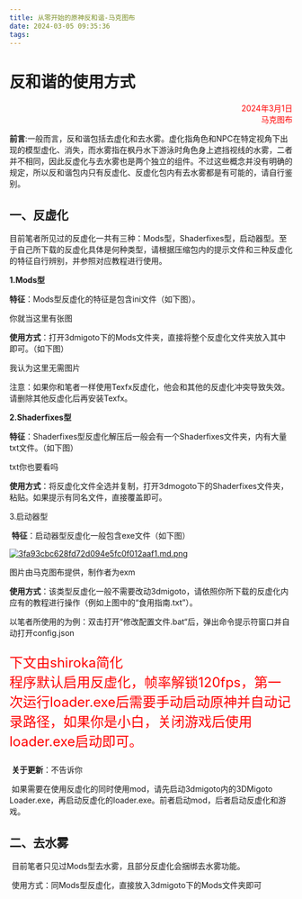 ```yaml
---
title: 从零开始的原神反和谐-马克图布
date: 2024-03-05 09:35:36
tags:
---
```

# 反和谐的使用方式

<p style="text-align:right;color:red">2024年3月1日<br>马克图布</p>


​	**前言**:一般而言，反和谐包括去虚化和去水雾。虚化指角色和NPC在特定视角下出现的模型虚化、消失，而水雾指在枫丹水下游泳时角色身上遮挡视线的水雾，二者并不相同，因此反虚化与去水雾也是两个独立的组件。不过这些概念并没有明确的规定，所以反和谐包内只有反虚化、反虚化包内有去水雾都是有可能的，请自行鉴别。

## 一、反虚化

目前笔者所见过的反虚化一共有三种：Mods型，Shaderfixes型，启动器型。至于自己所下载的反虚化具体是何种类型，请根据压缩包内的提示文件和三种反虚化的特征自行辨别，并参照对应教程进行使用。

**1.Mods型**

​	**特征**：Mods型反虚化的特征是包含ini文件（如下图）。

你就当这里有张图

​	**使用方式**：打开3dmigoto下的Mods文件夹，直接将整个反虚化文件夹放入其中即可。（如下图）

我认为这里无需图片

​	注意：如果你和笔者一样使用Texfx反虚化，他会和其他的反虚化冲突导致失效。请删除其他反虚化后再安装Texfx。

**2.Shaderfixes型**

​	**特征**：Shaderfixes型反虚化解压后一般会有一个Shaderfixes文件夹，内有大量txt文件。（如下图）

txt你也要看吗

​	**使用方式**：将反虚化文件全选并复制，打开3dmogoto下的Shaderfixes文件夹，粘贴。如果提示有同名文件，直接覆盖即可。

3.启动器型

​	**特征**：启动器型反虚化一般包含exe文件（如下图）

[![3fa93cbc628fd72d094e5fc0f012aaf1.md.png](https://s1.imagehub.cc/images/2024/03/05/3fa93cbc628fd72d094e5fc0f012aaf1.md.png)](https://www.imagehub.cc/image/1Xm7SB)

图片由马克图布提供，制作者为exm

​	**使用方式**：该类型反虚化一般不需要改动3dmigoto，请依照你所下载的反虚化内应有的教程进行操作（例如上图中的“食用指南.txt”）。

以笔者所使用的为例：双击打开“修改配置文件.bat“后，弹出命令提示符窗口并自动打开config.json

<p style="color:red;font-size:24px">下文由shiroka简化</br>程序默认启用反虚化，帧率解锁120fps，第一次运行loader.exe后需要手动启动原神并自动记录路径，如果你是小白，关闭游戏后使用loader.exe启动即可。</p>

​	**关于更新**：不告诉你

​	如果需要在使用反虚化的同时使用mod，请先启动3dmigoto内的3DMigoto Loader.exe，再启动反虚化的loader.exe。前者启动mod，后者启动反虚化和游戏。

## 二、去水雾

​	目前笔者只见过Mods型去水雾，且部分反虚化会捆绑去水雾功能。

​	使用方式：同Mods型反虚化，直接放入3dmigoto下的Mods文件夹即可

